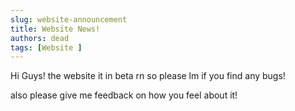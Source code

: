 ```yaml
---
slug: website-announcement
title: Website News!
authors: dead
tags: [Website ]
---
```


Hi Guys! the website it in beta rn so please lm if you find any bugs!

also please give me feedback on how you feel about it!
